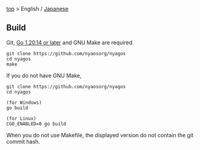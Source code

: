[top](../readme.md) &gt; English / [Japanese](./09-Build_ja.md)

Build
-----

Git, [Go 1.20.14 or later](http://go.dev) and GNU Make are required

    git clone https://github.com/nyaosorg/nyagos
    cd nyagos
    make

If you do not have GNU Make,

    git clone https://github.com/nyaosorg/nyagos
    cd nyagos

    (for Windows)
    go build

    (for Linux)
    CGO_ENABLED=0 go build

When you do not use Makefile, the displayed version do not contain the git 
commit hash.

<!-- vim:set fenc=utf8: -->
